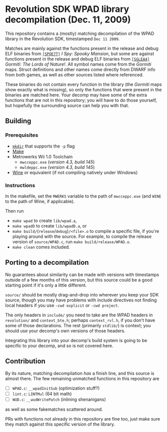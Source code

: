 # Revolution SDK WPAD library decompilation (Dec. 11, 2009)

This repository contains a (mostly) matching decompilation of the WPAD library in the Revolution SDK, timestamped `Dec 11 2009`.

Matches are mainly against the functions present in the release and debug ELF binaries from [`[SPQE7T]`](https://wiki.dolphin-emu.org/index.php?title=SPQE7T) *I Spy: Spooky Mansion*, but some are against functions present in the release and debug ELF binaries from [`[SGLEA4]`](https://wiki.dolphin-emu.org/index.php?title=SGLEA4) *Gormiti: The Lords of Nature!*. All symbol names come from the *Gormiti* maps. Struct definitions and other names come directly from DWARF info from both games, as well as other sources listed where referenced.

These binaries do not contain every function in the library (the *Gormiti* maps show exactly what is missing), so only the functions that were present in the binaries are matched here. Your decomp may have some of the extra functions that are not in this repository; you will have to do those yourself, but hopefully the surrounding source can help you with that.

## Building

### Prerequisites
- [`mkdir`](https://en.wikipedia.org/wiki/mkdir) that supports the `-p` flag
- [Make](https://en.wikipedia.org/wiki/Make_(software))
- Metrowerks Wii 1.0 Toolchain
	- `mwcceppc.exe` (*version 4.3, build 145*)
	- `mwldeppc.exe` (*version 4.3, build 145*)
- [Wine](https://wiki.winehq.org/Download) or equivalent (if not compiling natively under Windows)

### Instructions

In the makefile, set the `MWERKS` variable to the path of `mwcceppc.exe` (and `WINE` to the path of Wine, if applicable).

Then run
- `make wpad` to create `lib/wpad.a`,
- `make wpadD` to create `lib/wpadD.a`, or
- `make build/`(`release`/`debug`)`/<file>.o` to compile a specific file, if you're playing around with the source. For example, to compile the release version of `source/WPAD.c`, run `make build/release/WPAD.o`.
- `make clean` comes included.

## Porting to a decompilation

No guarantees about similarity can be made with versions with timestamps outside of a few months of this version, but this source could be a good starting point if it's only a little different.

`source/` should be mostly drag-and-drop into wherever you keep your SDK source, though you may have problems with include directives not finding local headers if you use `-cwd explicit` or `-cwd project`.

The only headers in `include/` you need to take are the WPAD headers in `revolution/` and `context_bte.h`; perhaps `context_rvl.h`, if you don't have some of those declarations. The rest (primarily `stdlib/`) is context; you should use your decomp's own versions of those headers.

Integrating this library into your decomp's build system is going to be specific to your decomp, and so is not covered here.

## Contribution

By its nature, matching decompilation *has* a finish line, and this source is almost there. The few remaining unmatched functions in this repository are

- [ ] `WPAD.c`: `__wpadInitSub` (optimization stuff?)
- [ ] `lint.c`: `LINTMul` (64 bit math)
- [ ] `WUD.c`: `__wudWritePatch` (inlining shenanigans)

as well as some fakematches scattered around.

PRs with functions not already in this repository are fine too, just make sure they match against this specific version of the library.
